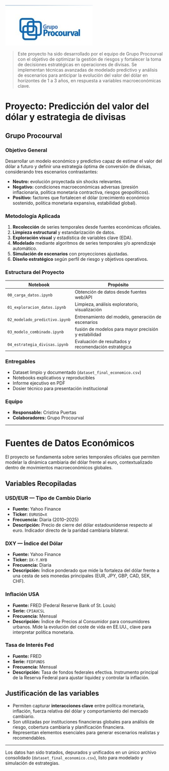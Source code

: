 ![Logo Grupo Procourval](logo%20grupo.JPG)

> Este proyecto ha sido desarrollado por el equipo de Grupo Procourval con el objetivo de optimizar la gestión de riesgos y fortalecer la toma de decisiones estratégicas en operaciones de divisas. Se implementan técnicas avanzadas de modelado predictivo y análisis de escenarios para anticipar la evolución del valor del dólar en horizontes de 1 a 3 años, en respuesta a variables macroeconómicas clave.

#  Proyecto: Predicción del valor del dólar y estrategia de divisas

##  Grupo Procourval

###  Objetivo General

Desarrollar un modelo económico y predictivo capaz de estimar el valor del dólar a futuro y definir una estrategia óptima de conversión de divisas, considerando tres escenarios contrastantes:

- **Neutro:** evolución proyectada sin shocks relevantes.
- **Negativo:** condiciones macroeconómicas adversas (presión inflacionaria, política monetaria contractiva, riesgos geopolíticos).
- **Positivo:** factores que fortalecen el dólar (crecimiento económico sostenido, política monetaria expansiva, estabilidad global).

###  Metodología Aplicada

1. **Recolección** de series temporales desde fuentes económicas oficiales.
2. **Limpieza estructural** y estandarización de datos.
3. **Exploración visual** y estadística de variables clave (EDA).
4. **Modelado** mediante algoritmos de series temporales y/o aprendizaje automático.
5. **Simulación de escenarios** con proyecciones ajustadas.
6. **Diseño estratégico** según perfil de riesgo y objetivos operativos.

###  Estructura del Proyecto

| Notebook                   | Propósito                                         |
|---------------------------|--------------------------------------------------|
| `00_carga_datos.ipynb`    | Obtención de datos desde fuentes web/API         |
| `01_exploracion_datos.ipynb` | Limpieza, análisis exploratorio, visualización  |
| `02_modelado_predictivo.ipynb` | Entrenamiento del modelo, generación de escenarios |
| `03_modelo_combinado.ipynb` | fusión de modelos para mayor precisión y estabilidad |
| `04_estrategia_divisas.ipynb` | Evaluación de resultados y recomendación estratégica |
###  Entregables

- Dataset limpio y documentado (`dataset_final_economico.csv`)
- Notebooks explicativos y reproducibles
- Informe ejecutivo en PDF
- Dosier técnico para presentación institucional

###  Equipo

- **Responsable:** Cristina Puertas  
- **Colaboradores:** Grupo Procourval  
---
# Fuentes de Datos Económicos

El proyecto se fundamenta sobre series temporales oficiales que permiten modelar la dinámica cambiaria del dólar frente al euro, contextualizado dentro de movimientos macroeconómicos globales.

##  Variables Recopiladas

###  USD/EUR — Tipo de Cambio Diario

- **Fuente:** Yahoo Finance  
- **Ticker:** `EURUSD=X`  
- **Frecuencia:** Diaria (2010–2025)  
- **Descripción:** Precio de cierre del dólar estadounidense respecto al euro. Indicador directo de la paridad cambiaria bilateral.

###  DXY — Índice del Dólar

- **Fuente:** Yahoo Finance  
- **Ticker:** `DX-Y.NYB`  
- **Frecuencia:** Diaria  
- **Descripción:** Índice ponderado que mide la fortaleza del dólar frente a una cesta de seis monedas principales (EUR, JPY, GBP, CAD, SEK, CHF).

### Inflación USA

- **Fuente:** FRED (Federal Reserve Bank of St. Louis)  
- **Serie:** `CPIAUCSL`  
- **Frecuencia:** Mensual  
- **Descripción:** Índice de Precios al Consumidor para consumidores urbanos. Mide la evolución del coste de vida en EE.UU., clave para interpretar política monetaria.

###  Tasa de Interés Fed

- **Fuente:** FRED  
- **Serie:** `FEDFUNDS`  
- **Frecuencia:** Mensual  
- **Descripción:** Tasa de fondos federales efectiva. Instrumento principal de la Reserva Federal para ajustar liquidez y controlar la inflación.

## Justificación de las variables

- Permiten capturar **interacciones clave** entre política monetaria, inflación, fuerza relativa del dólar y comportamiento del mercado cambiario.
- Son utilizadas por instituciones financieras globales para análisis de riesgo, cobertura cambiaria y planificación financiera.
- Representan elementos esenciales para generar escenarios realistas y recomendables.

---

Los datos han sido tratados, depurados y unificados en un único archivo consolidado (`dataset_final_economico.csv`), listo para modelado y simulación de estrategias.

